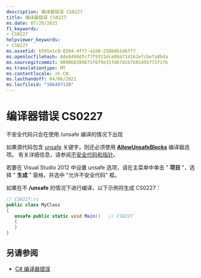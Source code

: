 ```yaml
---
description: 编译器错误 CS0227
title: 编译器错误 CS0227
ms.date: 07/20/2015
f1_keywords:
- CS0227
helpviewer_keywords:
- CS0227
ms.assetid: b595a1c9-8204-4ff7-a1d0-258b0b1d6ff7
ms.openlocfilehash: 8de8490dfcf7f9331dce8bb714162efcbefa8bda
ms.sourcegitcommit: 089068389671f6f9e15fd67dcbfb0145bf72f1fb
ms.translationtype: MT
ms.contentlocale: zh-CN
ms.lasthandoff: 04/06/2021
ms.locfileid: "106497120"
---
```

# <a name="compiler-error-cs0227"></a>编译器错误 CS0227

不安全代码只会在使用 /unsafe 编译的情况下出现

如果源代码包含 [unsafe](../language-reference/keywords/unsafe.md) 关键字，则还必须使用 [**AllowUnsafeBlocks**](../language-reference/compiler-options/language.md#allowunsafeblocks) 编译器选项。 有关详细信息，请参阅[不安全代码和指针](../language-reference/unsafe-code.md)。

若要在 Visual Studio 2012 中设置 unsafe 选项，请在主菜单中单击 " **项目** "，选择 " **生成** " 窗格，并选中 "允许不安全代码" 框。

如果在不 **/unsafe** 的情况下进行编译，以下示例将生成 CS0227：

```csharp
// CS0227.cs
public class MyClass
{
   unsafe public static void Main()   // CS0227
   {
   }
}
```

## <a name="see-also"></a>另请参阅

- [C# 编译器错误](../language-reference/compiler-messages/index.md)
